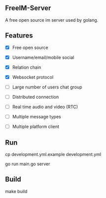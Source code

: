## FreeIM-Server

A free open source im server used by golang.

## Features

- [x] Free open source
- [x] Username/email/mobile social

- [x] Relation chain
- [x] Websocket protocol
- [ ] Large number of users chat group

- [ ] Distributed connection
- [ ] Real time audio and video (RTC)
- [ ] Multiple message types
- [ ] Multiple platform client

## Run

cp development.yml.example development.yml

go run main.go server

## Build

make build

